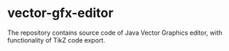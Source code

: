 # vector-gfx-editor
The repository contains source code of Java Vector Graphics editor, with functionality of TikZ code export.
